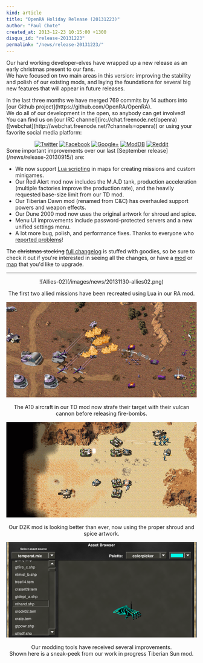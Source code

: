 ```yaml
---
kind: article
title: "OpenRA Holiday Release (20131223)"
author: "Paul Chote"
created_at: 2013-12-23 10:15:00 +1300
disqus_id: "release-20131223"
permalink: "/news/release-20131223/"
---
```


<p>Our hard working developer-elves have wrapped up a new release as an early christmas present to our fans.<br />
We have focused on two main areas in this version: improving the stability and polish of our existing mods, and laying
the foundations for several big new features that will appear in future releases.</p>

<p markdown="1">In the last three months we have merged 769 commits by 14 authors into [our Github project](https://github.com/OpenRA/OpenRA).<br />
We do all of our development in the open, so anybody can get involved!<br />
You can find us on [our IRC channel](irc://chat.freenode.net/openra) ([webchat](http://webchat.freenode.net/?channels=openra)) or using your favorite social media platform:</p>

<div style="text-align:center">
<a href="http://twitter.com/openRA"><img src="{{ '/images/social/twitter-fallback.png' | relative_url }}" alt="Twitter" /></a><span> </span><a href="https://www.facebook.com/openra"><img src="{{ '/images/social/facebook-fallback.png' | relative_url }}" alt="Facebook" /></a> <a href="https://plus.google.com/100332364931123881367"><img src="{{ '/images/social/gplus-fallback.png' | relative_url }}" alt="Google+" /></a><span> </span><a href="http://www.moddb.com/games/openra"><img src="{{ '/images/social/moddb-fallback.png' | relative_url }}" alt="ModDB" /></a><span> </span><a href="http://www.reddit.com/r/openra"><img src="{{ '/images/social/reddit-fallback.png' | relative_url }}" alt="Reddit" /></a></span>
</div>
Some important improvements over our last [September release](/news/release-20130915/) are:

   - We now support [Lua scripting](https://github.com/OpenRA/OpenRA/wiki/Map-scripting) in maps for creating missions and custom minigames.
   - Our Red Alert mod now includes the M.A.D tank, production acceleration (multiple factories improve the production rate), and the heavily requested base-size limit from our TD mod.
   - Our Tiberian Dawn mod (renamed from C&C) has overhauled support powers and weapon effects.
   - Our Dune 2000 mod now uses the original artwork for shroud and spice.
   - Menu UI improvements include password-protected servers and a new unified settings menu.
   - A lot more bug, polish, and performance fixes. Thanks to everyone who [reported problems](http://bugs.open-ra.org)!

The <del>christmas stocking</del> [full changelog](https://github.com/OpenRA/OpenRA/blob/release-20131223/CHANGELOG) is stuffed with goodies, so be sure to check it out if you're interested in seeing all the changes, or have a [mod](https://github.com/OpenRA/OpenRA/wiki/Modding-Guide) or [map](https://github.com/OpenRA/OpenRA/wiki/Mapping) that you'd like to upgrade.

---
<div style="text-align:center" markdown="1">
![Allies-02](/images/news/20131130-allies02.png)
<p>The first two allied missions have been recreated using Lua in our RA mod.</p>

![TD Combat](/images/news/20131130-cnc.png)
<p>The A10 aircraft in our TD mod now strafe their target with their vulcan cannon before releasing fire-bombs.</p>

![D2K Battle](/images/news/20131223-d2k-battle.png)
<p>Our D2K mod is looking better than ever, now using the proper shroud and spice artwork.</p>



![Modding Support](/images/news/20131223-assetbrowser.png)
<p>Our modding tools have received several improvements.<br />Shown here is a sneak-peek from our work in progress Tiberian Sun mod.</p>
</div>
